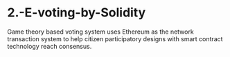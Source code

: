 # 2.-E-voting-by-Solidity
Game theory based voting system uses Ethereum as the network transaction system to help citizen participatory designs with smart contract technology reach consensus.
